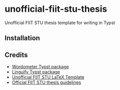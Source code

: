 # unofficial-fiit-stu-thesis
Unofficial FIIT STU thesis template for writing in Typst

## Installation
<!-- How to install, setup, need of typst installed localy cuz we use @preview imports -->


## Credits
- [Wordometer Typst package]()
- [Linguify Typst package]()
- [Unofficial FIIT STU LaTeX Template]()
- [Official FIIT STU thesis guidelines]()